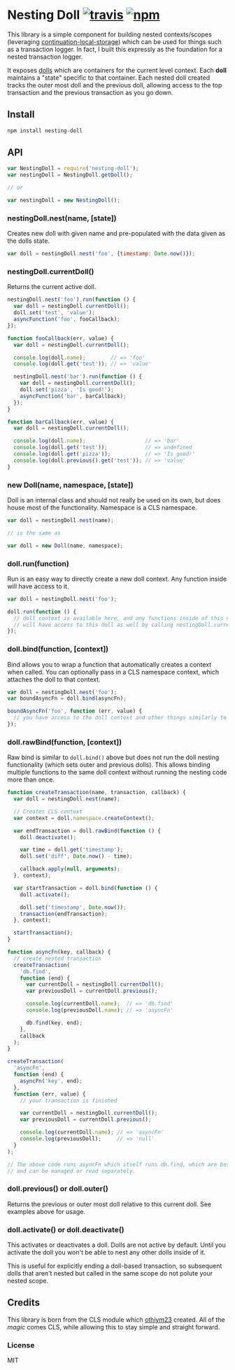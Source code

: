 # Nesting Doll [![travis](https://img.shields.io/travis/sneekers/nesting-doll.svg)](https://travis-ci.org/sneekers/nesting-doll) [![npm](https://img.shields.io/npm/v/nesting-doll.svg)](https://npmjs.org/package/nesting-doll)

This library is a simple component for building nested contexts/scopes
(leveraging [continuation-local-storage](https://github.com/othiym23/node-continuation-local-storage))
which can be used for things such as a transaction logger. In fact, I built this expressly as the
foundation for a nested transaction logger.

It exposes [dolls](https://github.com/sneekers/nesting-doll/#new-dollname-namespace-state) which are containers
for the current level context. Each **doll** maintains a "state" specific to that container.
Each nested doll created tracks the outer most doll and the previous doll, allowing access to
the top transaction and the previous transaction as you go down.

## Install
```sh
npm install nesting-doll
```

## API

```js
var NestingDoll = require('nesting-doll');
var nestingDoll = NestingDoll.getDoll();

// or

var nestingDoll = new NestingDoll();
```

### nestingDoll.nest(name, [state])
Creates new doll with given name and pre-populated with the data given as the dolls state.
```js
var doll = nestingDoll.nest('foo', {timestamp: Date.now()});
```

### nestingDoll.currentDoll()
Returns the current active doll.
```js
nestingDoll.nest('foo').run(function () {
  var doll = nestingDoll.currentDoll();
  doll.set('test', 'value');
  asyncFunction('foo', fooCallback);
});

function fooCallback(err, value) {
  var doll = nestingDoll.currentDoll();

  console.log(doll.name);        // => 'foo'
  console.log(doll.get('test')); // => 'value'

  nestingDoll.nest('bar').run(function () {
    var doll = nestingDoll.currentDoll();
    doll.set('pizza', 'Is good!');
    asyncFunction('bar', barCallback);
  });
}

function barCallback(err, value) {
  var doll = nestingDoll.currentDoll();

  console.log(doll.name);                   // => 'bar'
  console.log(doll.get('test'));            // => undefined
  console.log(doll.get('pizza'));           // => 'Is good!'
  console.log(doll.previous().get('test')); // => 'value'
}
```

### new Doll(name, namespace, [state])
Doll is an internal class and should not really be used on its own, but does house most of the
functionality. Namespace is a CLS namespace.
```js
var doll = nestingDoll.nest(name);

// is the same as

var doll = new Doll(name, namespace);
```

### doll.run(function)
Run is an easy way to directly create a new doll context. Any function inside will have access to it.
```js
var doll = nestingDoll.nest('foo');

doll.run(function () {
  // doll context is available here, and any functions inside of this callstack
  // will have access to this doll as well by calling nestingDoll.currentDoll()
});
```

### doll.bind(function, [context])
Bind allows you to wrap a function that automatically creates a context when called.
You can optionally pass in a CLS namespace context, which attaches the doll to that context.
```js
var doll = nestingDoll.nest('foo');
var boundAsyncFn = doll.bind(asyncFn);

boundAsyncFn('foo', function (err, value) {
  // you have access to the doll context and other things similarly to doll.run
});
```

### doll.rawBind(function, [context])
Raw bind is similar to `doll.bind()` above but does not run the
doll nesting functionality (which sets outer and previous dolls). This allows binding multiple functions to the same doll context without running the nesting
code more than once.
```js
function createTransaction(name, transaction, callback) {
  var doll = nestingDoll.nest(name);

  // Creates CLS context
  var context = doll.namespace.createContext();

  var endTransaction = doll.rawBind(function () {
    doll.deactivate();

    var time = doll.get('timestamp');
    doll.set('diff', Date.now() - time);

    callback.apply(null, arguments);
  }, context);

  var startTransaction = doll.bind(function () {
    doll.activate();

    doll.set('timestamp', Date.now());
    transaction(endTransaction);
  }, context);

  startTransaction();
}

function asyncFn(key, callback) {
  // create nested transaction
  createTransaction(
    'db.find',
    function (end) {
      var currentDoll = nestingDoll.currentDoll();
      var previousDoll = currentDoll.previous();

      console.log(currentDoll.name);  // => 'db.find'
      console.log(previousDoll.name); // => 'asyncFn'

      db.find(key, end);
    },
    callback
  );
}

createTransaction(
  'asyncFn',
  function (end) {
    asyncFn('key', end);
  },
  function (err, value) {
    // your transaction is finished

    var currentDoll = nestingDoll.currentDoll();
    var previousDoll = currentDoll.previous();

    console.log(currentDoll.name); // => 'asyncFn'
    console.log(previousDoll);     // => 'null'
  }
);

// The above code runs asyncFn which itself runs db.find, which are both nested dolls
// and can be managed or read separately.
```

### doll.previous() or doll.outer()
Returns the previous or outer most doll relative to this current doll.
See examples above for usage.

### doll.activate() or doll.deactivate()
This activates or deactivates a doll. Dolls are not active by default. Until you activate the doll you won't be able to nest any other dolls inside of it.

This is useful for explicitly ending a doll-based transaction, so subsequent dolls
that aren't nested but called in the same scope do not polute your nested scope.

## Credits
This library is born from the CLS module which [othiym23](https://github.com/othiym23)
created. All of the *magic* comes CLS, while allowing this to stay simple and straight forward.

### License
MIT
